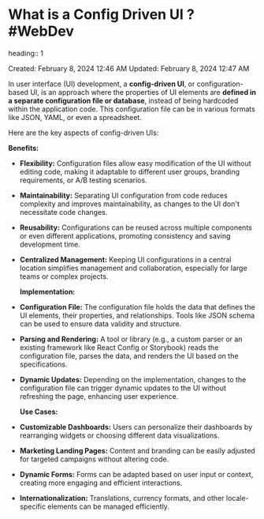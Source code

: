 # What is a Config Driven UI ? #WebDev 
heading:: 1

Created: February 8, 2024 12:46 AM
Updated: February 8, 2024 12:47 AM

In user interface (UI) development, a **config-driven UI**, or configuration-based UI, is an approach where the properties of UI elements are **defined in a separate configuration file or database**, instead of being hardcoded within the application code. This configuration file can be in various formats like JSON, YAML, or even a spreadsheet.

Here are the key aspects of config-driven UIs:

**Benefits:**
- **Flexibility:** Configuration files allow easy modification of the UI without editing code, making it adaptable to different user groups, branding requirements, or A/B testing scenarios.
- **Maintainability:** Separating UI configuration from code reduces complexity and improves maintainability, as changes to the UI don't necessitate code changes.
- **Reusability:** Configurations can be reused across multiple components or even different applications, promoting consistency and saving development time.
- **Centralized Management:** Keeping UI configurations in a central location simplifies management and collaboration, especially for large teams or complex projects.
  
  **Implementation:**
- **Configuration File:** The configuration file holds the data that defines the UI elements, their properties, and relationships. Tools like JSON schema can be used to ensure data validity and structure.
- **Parsing and Rendering:** A tool or library (e.g., a custom parser or an existing framework like React Config or Storybook) reads the configuration file, parses the data, and renders the UI based on the specifications.
- **Dynamic Updates:** Depending on the implementation, changes to the configuration file can trigger dynamic updates to the UI without refreshing the page, enhancing user experience.
  
  **Use Cases:**
- **Customizable Dashboards:** Users can personalize their dashboards by rearranging widgets or choosing different data visualizations.
- **Marketing Landing Pages:** Content and branding can be easily adjusted for targeted campaigns without altering code.
- **Dynamic Forms:** Forms can be adapted based on user input or context, creating more engaging and efficient interactions.
- **Internationalization:** Translations, currency formats, and other locale-specific elements can be managed efficiently.